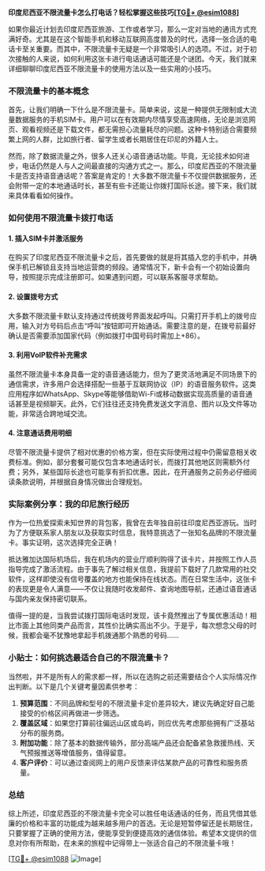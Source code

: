 **印度尼西亚不限流量卡怎么打电话？轻松掌握这些技巧[[TG💪+ @esim1088](https://t.me/s/esim1088)]**

如果你最近计划去印度尼西亚旅游、工作或者学习，那么一定对当地的通讯方式充满好奇。尤其是在这个智能手机和移动互联网高度普及的时代，选择一张合适的电话卡至关重要。而其中，不限流量卡无疑是一个非常吸引人的选项。不过，对于初次接触的人来说，如何利用这张卡进行电话通话可能还是个谜团。今天，我们就来详细聊聊印度尼西亚不限流量卡的使用方法以及一些实用的小技巧。

### 不限流量卡的基本概念

首先，让我们明确一下什么是不限流量卡。简单来说，这是一种提供无限制或大流量数据服务的手机SIM卡。用户可以在有效期内尽情享受高速网络，无论是浏览网页、观看视频还是下载文件，都无需担心流量耗尽的问题。这种卡特别适合需要频繁上网的人群，比如旅行者、留学生或者长期居住在印尼的外籍人士。

然而，除了数据流量之外，很多人还关心语音通话功能。毕竟，无论技术如何进步，电话仍然是人与人之间最直接的沟通方式之一。那么，印度尼西亚的不限流量卡是否支持语音通话呢？答案是肯定的！大多数不限流量卡不仅提供数据服务，还会附带一定的本地通话时长，甚至有些卡还能让你拨打国际长途。接下来，我们就来具体看看如何操作。

### 如何使用不限流量卡拨打电话

#### 1. 插入SIM卡并激活服务
在购买了印度尼西亚不限流量卡之后，首先要做的就是将其插入您的手机中，并确保手机已解锁且支持当地运营商的频段。通常情况下，新卡会有一个初始设置向导，按照提示完成注册即可。如果遇到问题，可以联系客服寻求帮助。

#### 2. 设置拨号方式
大多数不限流量卡默认支持通过传统拨号界面发起呼叫。只需打开手机上的拨号应用，输入对方号码后点击“呼叫”按钮即可开始通话。需要注意的是，在拨号前最好确认是否需要添加国家代码（例如拨打中国号码时需加上+86）。

#### 3. 利用VoIP软件补充需求
虽然不限流量卡本身具备一定的语音通话能力，但为了更灵活地满足不同场景下的通信需求，许多用户会选择搭配一些基于互联网协议（IP）的语音服务软件。这类应用程序如WhatsApp、Skype等能够借助Wi-Fi或移动数据实现高质量的语音通话甚至是视频聊天。此外，它们往往还支持免费发送文字消息、图片以及文件等功能，非常适合跨地域交流。

#### 4. 注意通话费用明细
尽管不限流量卡提供了相对优惠的价格方案，但在实际使用过程中仍需留意相关收费标准。例如，部分套餐可能仅包含本地通话时长，而拨打其他地区则需额外付费；另外，某些国际长途也可能享有折扣优惠。因此，在开通服务之前务必仔细阅读条款说明，并根据自身情况做出合理规划。

### 实际案例分享：我的印尼旅行经历
作为一位热爱探索未知世界的背包客，我曾在去年独自前往印度尼西亚游玩。当时为了方便联系家人朋友以及获取实时信息，我特意挑选了一张知名品牌的不限流量卡。事实证明，这次选择完全正确！

抵达雅加达国际机场后，我在机场内的营业厅顺利购得了该卡片，并按照工作人员指导完成了激活流程。由于事先了解过相关信息，我提前下载好了几款常用的社交软件，这样即使没有信号覆盖的地方也能保持在线状态。而在日常生活中，这张卡的表现更是令人满意——不仅让我随时收发邮件、查询地图导航，还通过语音通话与国内亲友保持密切联系。

值得一提的是，当我尝试拨打国际电话时发现，该卡竟然推出了专属优惠活动！相比市面上其他同类产品而言，其性价比确实高出不少。于是乎，每次想念父母的时候，我都会毫不犹豫地拿起手机拨通那个熟悉的号码……

### 小贴士：如何挑选最适合自己的不限流量卡？

当然啦，并不是所有人的需求都一样，所以在选购之前还需要结合个人实际情况作出判断。以下是几个关键考量因素供参考：

1. **预算范围**：不同品牌和型号的不限流量卡定价差异较大，建议先确定好自己能接受的价格区间再做进一步筛选。
2. **覆盖区域**：如果您打算前往偏远山区或岛屿，则应优先考虑那些拥有广泛基站分布的服务商。
3. **附加功能**：除了基本的数据传输外，部分高端产品还会配备紧急救援热线、天气预报推送等增值服务，值得留意。
4. **客户评价**：可以通过查阅网上的用户反馈来评估某款产品的可靠性和服务质量。

### 总结

综上所述，印度尼西亚的不限流量卡完全可以胜任电话通话的任务，而且凭借其低廉的价格和丰富的功能成为越来越多用户的首选。无论是短暂停留还是长期居住，只要掌握了正确的使用方法，便能享受到便捷高效的通信体验。希望本文提供的信息对你有所帮助，在未来的旅程中记得带上一张适合自己的不限流量卡哦！

[[TG💪+ @esim1088](https://t.me/s/esim1088) ![Image](https://i.postimg.cc/4NQfJmqS/Snipaste-2025-05-13-00-14-12.png)]
